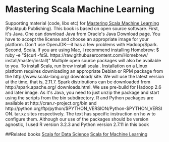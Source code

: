 # Mastering Scala Machine Learning
Supporting material (code, libs etc) for [Mastering Scala Machine Learning](https://www.packtpub.com/big-data-and-business-intelligence/mastering-scala-machine-learning?utm_source=github&utm_medium=repository&utm_campaign=9781785880889
) (Packtpub Publishing).
This book is based on open source software. First, it's Java. One can download Java 
from Oracle's Java Download page. You have to accept the license and choose an 
appropriate image for your platform. Don't use OpenJDK—it has a few problems 
with Hadoop/Spark.
Second, Scala. If you are using Mac, I recommend installing Homebrew:
$ ruby -e "$(curl -fsSL https://raw.githubusercontent.com/Homebrew/
install/master/install)"
Multiple open source packages will also be available to you. To install Scala, run 
brew install scala . Installation on a Linux platform requires downloading an 
appropriate Debian or RPM package from the  http://www.scala-lang.org/
download/ site. We will use the latest version at the time, that is, 2.11.7.
Spark distributions can be downloaded from http://spark.apache.org/
downloads.html. We use pre-build for Hadoop 2.6 and later image. As it's Java, you 
need to just unzip the package and start using the scripts from the bin  subdirectory.
R and Python packages are available at http://cran.r-project.org/bin and 
http://python.org/ftp/python/$PYTHON_VERSION/Python-$PYTHON_VERSION.
tar.xz sites respectively. The text has specific instruction on ho w to configure them. 
Although our use of the packages should be version agnostic, I used R version 3.2.3 
and Python version 2.7.11 in this book

##Related books
[Scala for Data Science](https://www.packtpub.com/big-data-and-business-intelligence/scala-data-science?utm_source=github&utm_medium=repository&utm_campaign=9781785281372)
[Scala for Machine Learning](https://www.packtpub.com/big-data-and-business-intelligence/scala-machine-learning?utm_source=github&utm_medium=repository&utm_campaign=9781783558742)

